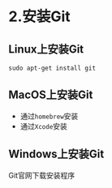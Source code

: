# 2.安装Git

## Linux上安装Git
`sudo apt-get install git`

## MacOS上安装Git
* 通过`homebrew`安装
* 通过`Xcode`安装

## Windows上安装Git
Git官网下载安装程序